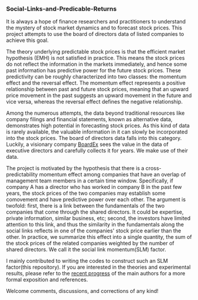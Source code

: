 ### Social-Links-and-Predicable-Returns

It is always a hope of finance researchers and practitioners to understand the mystery of stock market dynamics and to forecast stock prices. This project attempts to use the board of directors data of listed companies to achieve this goal.

The theory underlying predictable stock prices is that the efficient market hypothesis (EMH) is not satisfied in practice. This means the stock prices do not reflect the information in the markets immediately, and hence some past information has predictive power for the future stock prices. These predictivity can be roughly characterized into two classes: the momentum effect and the reversal effect. The momentum effect represents a positive relationship between past and future stock prices, meaning that an upward price movement in the past suggests an upward movement in the future and vice versa, whereas the reversal effect defines the negative relationship. 

Among the numerous attempts, the data beyond traditional resources like company filings and financial statements, known as alternative data, demonstrates high potential in forecasting stock prices. As this kind of data is rarely available, the valuable information in it can slowly be incorporated into the stock prices. The board of directors data falls into this category. Luckily, a visionary company [BoardEx](https://boardex.com/) sees the value in the data of executive directors and carefully collects it for years. We make use of their data. 

The project is motivated by the hypothesis that there is a cross-predictability momentum effect among companies that have an overlap of management team members in a certain time window. Specifically, if company A has a director who has worked in company B in the past few years, the stock prices of the two companies may establish some comovement and have predictive power over each other. The argument is twofold: first, there is a link between the fundamentals of the two companies that come through the shared directors. It could be expertise, private information, similar business, etc; second, the investors have limited attention to this link, and thus the similarity in the fundamentals along the social links reflects in one of the companies' stock price earlier than the other. In practice, we summarize this effect into a single quantity, the sum of the stock prices of the related companies weighted by the number of shared directors. We call it the social link momentum(SLM) factor.

I mainly contributed to writing the codes to construct such an SLM factor(this repository). If you are interested in the theories and experimental results, please refer to the [recent progress](https://papers.ssrn.com/sol3/papers.cfm?abstract_id=4477466) of the main authors for a more formal exposition and references. 

Welcome comments, discussions, and corrections of any kind!
